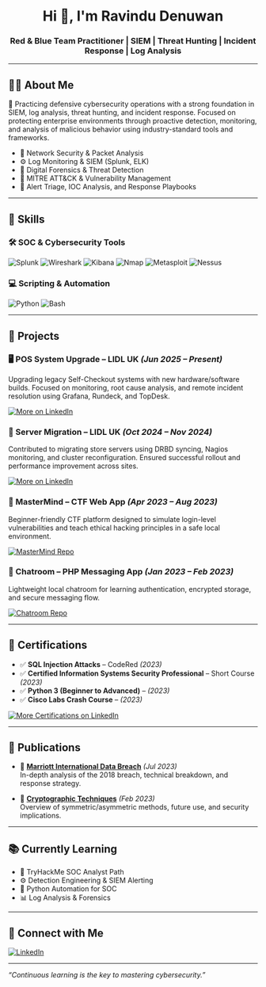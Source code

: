 <!-- GitHub Profile README -->

<h1 align="center">Hi 👋, I'm Ravindu Denuwan</h1>
<h3 align="center">Red & Blue Team Practitioner | SIEM | Threat Hunting | Incident Response | Log Analysis</h3>

---

## 👨‍💻 About Me

🔐 Practicing defensive cybersecurity operations with a strong foundation in SIEM, log analysis, threat hunting, and incident response. Focused on protecting enterprise environments through proactive detection, monitoring, and analysis of malicious behavior using industry-standard tools and frameworks.

- 🧠 Network Security & Packet Analysis  
- ⚙️ Log Monitoring & SIEM (Splunk, ELK)  
- 🧪 Digital Forensics & Threat Detection  
- 🔎 MITRE ATT&CK & Vulnerability Management  
- 🚨 Alert Triage, IOC Analysis, and Response Playbooks  

---

## 🧰 Skills

### 🛠️ SOC & Cybersecurity Tools
![Splunk](https://img.shields.io/badge/Splunk-000000?style=for-the-badge&logo=Splunk&logoColor=white)
![Wireshark](https://img.shields.io/badge/Wireshark-1679B4?style=for-the-badge&logo=Wireshark&logoColor=white)
![Kibana](https://img.shields.io/badge/Kibana-E8488B?style=for-the-badge&logo=Kibana&logoColor=white)
![Nmap](https://img.shields.io/badge/Nmap-000000?style=for-the-badge&logo=Nmap&logoColor=white)
![Metasploit](https://img.shields.io/badge/Metasploit-5C2D91?style=for-the-badge)
![Nessus](https://img.shields.io/badge/Nessus-0096D6?style=for-the-badge&logo=tenable&logoColor=white)

### 💻 Scripting & Automation
![Python](https://img.shields.io/badge/Python-3776AB?style=for-the-badge&logo=python&logoColor=white)
![Bash](https://img.shields.io/badge/Bash-121011?style=for-the-badge&logo=gnu-bash&logoColor=white)

---

## 🚧 Projects

### 🖥️ POS System Upgrade – LIDL UK *(Jun 2025 – Present)*
Upgrading legacy Self-Checkout systems with new hardware/software builds. Focused on monitoring, root cause analysis, and remote incident resolution using Grafana, Rundeck, and TopDesk.

[![More on LinkedIn](https://img.shields.io/badge/View%20More%20on%20LinkedIn-0077B5?style=for-the-badge&logo=linkedin&logoColor=white)](https://www.linkedin.com/in/ravindudenuwan)

### 🔄 Server Migration – LIDL UK *(Oct 2024 – Nov 2024)*
Contributed to migrating store servers using DRBD syncing, Nagios monitoring, and cluster reconfiguration. Ensured successful rollout and performance improvement across sites.

[![More on LinkedIn](https://img.shields.io/badge/View%20More%20on%20LinkedIn-0077B5?style=for-the-badge&logo=linkedin&logoColor=white)](https://www.linkedin.com/in/ravindudenuwan)

### 🧠 MasterMind – CTF Web App *(Apr 2023 – Aug 2023)*  
Beginner-friendly CTF platform designed to simulate login-level vulnerabilities and teach ethical hacking principles in a safe local environment.

[![MasterMind Repo](https://img.shields.io/badge/View--on--GitHub-MasterMind-blue?style=for-the-badge&logo=github)](https://github.com/Ravindu-Denuwan-Godage/MasterMind.git)

### 💬 Chatroom – PHP Messaging App *(Jan 2023 – Feb 2023)*  
Lightweight local chatroom for learning authentication, encrypted storage, and secure messaging flow.

[![Chatroom Repo](https://img.shields.io/badge/View--on--GitHub-Chatroom-blue?style=for-the-badge&logo=github)](https://github.com/Ravindu-Denuwan-Godage/Chatroom.git)

---

## 📜 Certifications

- ✅ **SQL Injection Attacks** – CodeRed *(2023)*  
- ✅ **Certified Information Systems Security Professional** – Short Course *(2023)*  
- ✅ **Python 3 (Beginner to Advanced)** – *(2023)*  
- ✅ **Cisco Labs Crash Course** – *(2023)*  

[![More Certifications on LinkedIn](https://img.shields.io/badge/View%20More%20Certifications-0077B5?style=for-the-badge&logo=linkedin&logoColor=white)](https://www.linkedin.com/in/ravindudenuwan)

---

## 📘 Publications

- 📄 [**Marriott International Data Breach**](https://www.researchgate.net/publication/372524901_Marriott_International_Data_Breach) *(Jul 2023)*  
  In-depth analysis of the 2018 breach, technical breakdown, and response strategy.

- 🔐 [**Cryptographic Techniques**](https://www.researchgate.net/publication/367696251_Cryptographic_Techniques) *(Feb 2023)*  
  Overview of symmetric/asymmetric methods, future use, and security implications.

---

## 📚 Currently Learning

- 🧠 TryHackMe SOC Analyst Path  
- ⚙️ Detection Engineering & SIEM Alerting  
- 🐍 Python Automation for SOC  
- 📊 Log Analysis & Forensics  

---

## 🤝 Connect with Me

[![LinkedIn](https://img.shields.io/badge/LinkedIn-Connect-blue?style=for-the-badge&logo=linkedin)](https://www.linkedin.com/in/ravindudenuwan)

---

*“Continuous learning is the key to mastering cybersecurity.”*
